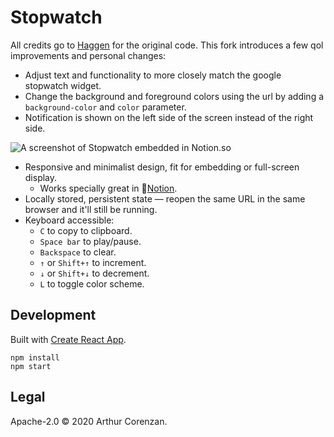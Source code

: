 # Stopwatch

All credits go to [Haggen](https://github.com/haggen/stopwatch) for the original code.
This fork introduces a few qol improvements and personal changes:

- Adjust text and functionality to more closely match the google stopwatch widget.
- Change the background and foreground colors using the url by adding a `background-color` and `color` parameter.
- Notification is shown on the left side of the screen instead of the right side.

![A screenshot of Stopwatch embedded in Notion.so](screenshot.webp)

- Responsive and minimalist design, fit for embedding or full-screen display.
  - Works specially great in 📔[Notion](https://notion.so).
- Locally stored, persistent state — reopen the same URL in the same browser and it'll still be running.
- Keyboard accessible:
  - `C` to copy to clipboard.
  - `Space bar` to play/pause.
  - `Backspace` to clear.
  - `↑` or `Shift+↑` to increment.
  - `↓` or `Shift+↓` to decrement.
  - `L` to toggle color scheme.

## Development

Built with [Create React App](https://github.com/facebook/create-react-app).

```
npm install
npm start
```

## Legal

Apache-2.0 © 2020 Arthur Corenzan.
